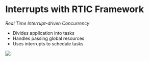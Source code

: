 # Interrupts with RTIC Framework

*Real Time Interrupt-driven Concurrency*

- Divides application into tasks
- Handles passing global resources
- Uses interrupts to schedule tasks

![](https://rtic.rs/0.5/book/en/RTIC.svg)